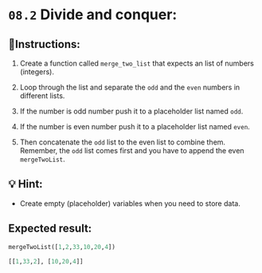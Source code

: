 # `08.2` Divide and conquer:

## 📝Instructions:

1. Create a function called `merge_two_list` that expects an list of numbers (integers).

2. Loop through the list and separate the `odd` and the `even` numbers in different lists.

3. If the number is odd number push it to a placeholder list named `odd`.

4. If the number is even number push it to a placeholder list named `even`.

5. Then concatenate the `odd` list to the even list to combine them. Remember, the `odd` list comes first and you have to append the even `mergeTwoList`.

## 💡 Hint:

+ Create empty (placeholder) variables when you need to store data.

## Expected result:

```py
mergeTwoList([1,2,33,10,20,4])

[[1,33,2], [10,20,4]]
```
